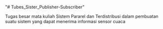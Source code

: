 "# Tubes_Sister_Publisher-Subscriber"  

Tugas besar mata kuliah Sistem Pararel dan Terdistribusi dalam pembuatan suatu sistem yang dapat menerima informasi sensor cuaca
